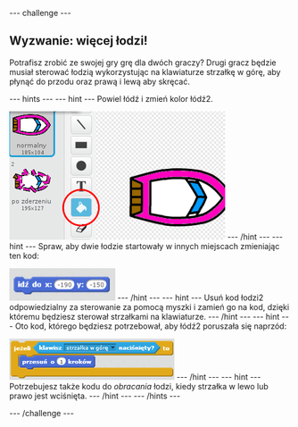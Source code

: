 --- challenge ---

## Wyzwanie: więcej łodzi!

Potrafisz zrobić ze swojej gry grę dla dwóch graczy? Drugi gracz będzie musiał sterować łodzią wykorzystując na klawiaturze strzałkę w górę, aby płynąć do przodu oraz prawą i lewą aby skręcać.

--- hints --- --- hint --- Powiel łódź i zmień kolor łódź2.

![screenshot](images/boat-p2.png) --- /hint --- --- hint --- Spraw, aby dwie łodzie startowały w innych miejscach zmieniając ten kod:

![screenshot](images/boat-p2start-blocks.png) --- /hint --- --- hint --- Usuń kod łodzi2 odpowiedzialny za sterowanie za pomocą myszki i zamień go na kod, dzięki któremu będziesz sterował strzałkami na klawiaturze. --- /hint --- --- hint --- Oto kod, którego będziesz potrzebował, aby łódź2 poruszała się naprzód:

![screenshot](images/boat-p2forward-blocks.png) --- /hint --- --- hint --- Potrzebujesz także kodu do *obracania* łodzi, kiedy strzałka w lewo lub prawo jest wciśnięta. --- /hint --- --- /hints ---

--- /challenge ---